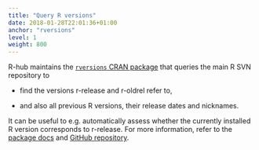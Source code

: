```yaml
---
title: "Query R versions"
date: 2018-01-28T22:01:36+01:00
anchor: "rversions"
level: 1
weight: 800
---
```


R-hub maintains the [`rversions` CRAN package](https://cran.r-project.org/package=rversions) that queries the main R SVN repository to 

* find the versions r-release and r-oldrel refer to, 

* and also all previous R versions, their release dates and nicknames. 

It can be useful to e.g. automatically assess whether the currently installed R version corresponds to r-release. For more information, refer to the [package docs](https://r-hub.github.io/rversions) and [GitHub repository](https://github.com/r-hub/rversions). 